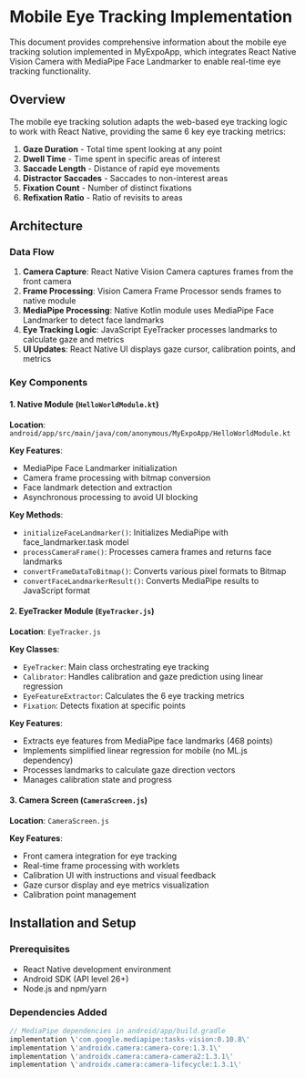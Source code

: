 # Mobile Eye Tracking Implementation

This document provides comprehensive information about the mobile eye tracking solution implemented in MyExpoApp, which integrates React Native Vision Camera with MediaPipe Face Landmarker to enable real-time eye tracking functionality.

## Overview

The mobile eye tracking solution adapts the web-based eye tracking logic to work with React Native, providing the same 6 key eye tracking metrics:

1.  **Gaze Duration** - Total time spent looking at any point
2.  **Dwell Time** - Time spent in specific areas of interest
3.  **Saccade Length** - Distance of rapid eye movements
4.  **Distractor Saccades** - Saccades to non-interest areas
5.  **Fixation Count** - Number of distinct fixations
6.  **Refixation Ratio** - Ratio of revisits to areas

## Architecture

### Data Flow

1.  **Camera Capture**: React Native Vision Camera captures frames from the front camera
2.  **Frame Processing**: Vision Camera Frame Processor sends frames to native module
3.  **MediaPipe Processing**: Native Kotlin module uses MediaPipe Face Landmarker to detect face landmarks
4.  **Eye Tracking Logic**: JavaScript EyeTracker processes landmarks to calculate gaze and metrics
5.  **UI Updates**: React Native UI displays gaze cursor, calibration points, and metrics

### Key Components

#### 1. Native Module (`HelloWorldModule.kt`)

**Location**: `android/app/src/main/java/com/anonymous/MyExpoApp/HelloWorldModule.kt`

**Key Features**:
- MediaPipe Face Landmarker initialization
- Camera frame processing with bitmap conversion
- Face landmark detection and extraction
- Asynchronous processing to avoid UI blocking

**Key Methods**:
- `initializeFaceLandmarker()`: Initializes MediaPipe with face_landmarker.task model
- `processCameraFrame()`: Processes camera frames and returns face landmarks
- `convertFrameDataToBitmap()`: Converts various pixel formats to Bitmap
- `convertFaceLandmarkerResult()`: Converts MediaPipe results to JavaScript format

#### 2. EyeTracker Module (`EyeTracker.js`)

**Location**: `EyeTracker.js`

**Key Classes**:
- `EyeTracker`: Main class orchestrating eye tracking
- `Calibrator`: Handles calibration and gaze prediction using linear regression
- `EyeFeatureExtractor`: Calculates the 6 eye tracking metrics
- `Fixation`: Detects fixation at specific points

**Key Features**:
- Extracts eye features from MediaPipe face landmarks (468 points)
- Implements simplified linear regression for mobile (no ML.js dependency)
- Processes landmarks to calculate gaze direction vectors
- Manages calibration state and progress

#### 3. Camera Screen (`CameraScreen.js`)

**Location**: `CameraScreen.js`

**Key Features**:
- Front camera integration for eye tracking
- Real-time frame processing with worklets
- Calibration UI with instructions and visual feedback
- Gaze cursor display and eye metrics visualization
- Calibration point management

## Installation and Setup

### Prerequisites

- React Native development environment
- Android SDK (API level 26+)
- Node.js and npm/yarn

### Dependencies Added

```gradle
// MediaPipe dependencies in android/app/build.gradle
implementation \'com.google.mediapipe:tasks-vision:0.10.8\'
implementation \'androidx.camera:camera-core:1.3.1\'
implementation \'androidx.camera:camera-camera2:1.3.1\'
implementation \'androidx.camera:camera-lifecycle:1.3.1\'
